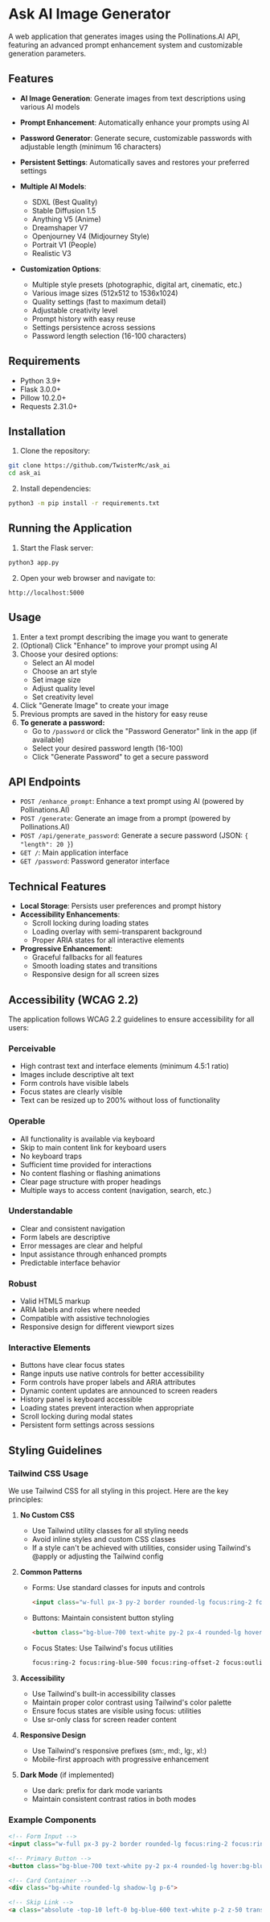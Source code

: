 # Ask AI Image Generator

A web application that generates images using the Pollinations.AI API, featuring an advanced prompt enhancement system and customizable generation parameters.

## Features

- **AI Image Generation**: Generate images from text descriptions using various AI models
- **Prompt Enhancement**: Automatically enhance your prompts using AI
- **Password Generator**: Generate secure, customizable passwords with adjustable length (minimum 16 characters)
- **Persistent Settings**: Automatically saves and restores your preferred settings
- **Multiple AI Models**:
  - SDXL (Best Quality)
  - Stable Diffusion 1.5
  - Anything V5 (Anime)
  - Dreamshaper V7
  - Openjourney V4 (Midjourney Style)
  - Portrait V1 (People)
  - Realistic V3

- **Customization Options**:
  - Multiple style presets (photographic, digital art, cinematic, etc.)
  - Various image sizes (512x512 to 1536x1024)
  - Quality settings (fast to maximum detail)
  - Adjustable creativity level
  - Prompt history with easy reuse
  - Settings persistence across sessions
  - Password length selection (16-100 characters)

## Requirements

- Python 3.9+
- Flask 3.0.0+
- Pillow 10.2.0+
- Requests 2.31.0+

## Installation

1. Clone the repository:
```bash
git clone https://github.com/TwisterMc/ask_ai
cd ask_ai
```

2. Install dependencies:
```bash
python3 -m pip install -r requirements.txt
```

## Running the Application

1. Start the Flask server:
```bash
python3 app.py
```

2. Open your web browser and navigate to:
```
http://localhost:5000
```

## Usage

1. Enter a text prompt describing the image you want to generate
2. (Optional) Click "Enhance" to improve your prompt using AI
3. Choose your desired options:
   - Select an AI model
   - Choose an art style
   - Set image size
   - Adjust quality level
   - Set creativity level
4. Click "Generate Image" to create your image
5. Previous prompts are saved in the history for easy reuse
6. **To generate a password:**
   - Go to `/password` or click the "Password Generator" link in the app (if available)
   - Select your desired password length (16-100)
   - Click "Generate Password" to get a secure password

## API Endpoints

- `POST /enhance_prompt`: Enhance a text prompt using AI (powered by Pollinations.AI)
- `POST /generate`: Generate an image from a prompt (powered by Pollinations.AI)
- `POST /api/generate_password`: Generate a secure password (JSON: `{ "length": 20 }`)
- `GET /`: Main application interface
- `GET /password`: Password generator interface

## Technical Features

- **Local Storage**: Persists user preferences and prompt history
- **Accessibility Enhancements**: 
  - Scroll locking during loading states
  - Loading overlay with semi-transparent background
  - Proper ARIA states for all interactive elements
- **Progressive Enhancement**:
  - Graceful fallbacks for all features
  - Smooth loading states and transitions
  - Responsive design for all screen sizes

## Accessibility (WCAG 2.2)

The application follows WCAG 2.2 guidelines to ensure accessibility for all users:

### Perceivable
- High contrast text and interface elements (minimum 4.5:1 ratio)
- Images include descriptive alt text
- Form controls have visible labels
- Focus states are clearly visible
- Text can be resized up to 200% without loss of functionality

### Operable
- All functionality is available via keyboard
- Skip to main content link for keyboard users
- No keyboard traps
- Sufficient time provided for interactions
- No content flashing or flashing animations
- Clear page structure with proper headings
- Multiple ways to access content (navigation, search, etc.)

### Understandable
- Clear and consistent navigation
- Form labels are descriptive
- Error messages are clear and helpful
- Input assistance through enhanced prompts
- Predictable interface behavior

### Robust
- Valid HTML5 markup
- ARIA labels and roles where needed
- Compatible with assistive technologies
- Responsive design for different viewport sizes

### Interactive Elements
- Buttons have clear focus states
- Range inputs use native controls for better accessibility
- Form controls have proper labels and ARIA attributes
- Dynamic content updates are announced to screen readers
- History panel is keyboard accessible
- Loading states prevent interaction when appropriate
- Scroll locking during modal states
- Persistent form settings across sessions

## Styling Guidelines

### Tailwind CSS Usage

We use Tailwind CSS for all styling in this project. Here are the key principles:

1. **No Custom CSS**
   - Use Tailwind utility classes for all styling needs
   - Avoid inline styles and custom CSS classes
   - If a style can't be achieved with utilities, consider using Tailwind's @apply or adjusting the Tailwind config

2. **Common Patterns**
   - Forms: Use standard classes for inputs and controls
     ```html
     <input class="w-full px-3 py-2 border rounded-lg focus:ring-2 focus:ring-blue-500 focus:ring-offset-2 focus:outline-none">
     ```
   - Buttons: Maintain consistent button styling
     ```html
     <button class="bg-blue-700 text-white py-2 px-4 rounded-lg hover:bg-blue-800 focus:ring-2 focus:ring-blue-500 focus:ring-offset-2 transition-colors">
     ```
   - Focus States: Use Tailwind's focus utilities
     ```html
     focus:ring-2 focus:ring-blue-500 focus:ring-offset-2 focus:outline-none
     ```

3. **Accessibility**
   - Use Tailwind's built-in accessibility classes
   - Maintain proper color contrast using Tailwind's color palette
   - Ensure focus states are visible using focus: utilities
   - Use sr-only class for screen reader content

4. **Responsive Design**
   - Use Tailwind's responsive prefixes (sm:, md:, lg:, xl:)
   - Mobile-first approach with progressive enhancement

5. **Dark Mode** (if implemented)
   - Use dark: prefix for dark mode variants
   - Maintain consistent contrast ratios in both modes

### Example Components

```html
<!-- Form Input -->
<input class="w-full px-3 py-2 border rounded-lg focus:ring-2 focus:ring-blue-500 focus:ring-offset-2 focus:outline-none">

<!-- Primary Button -->
<button class="bg-blue-700 text-white py-2 px-4 rounded-lg hover:bg-blue-800 focus:ring-2 focus:ring-blue-500 focus:ring-offset-2 transition-colors">

<!-- Card Container -->
<div class="bg-white rounded-lg shadow-lg p-6">

<!-- Skip Link -->
<a class="absolute -top-10 left-0 bg-blue-600 text-white p-2 z-50 transition-all duration-300 focus:top-0">
```